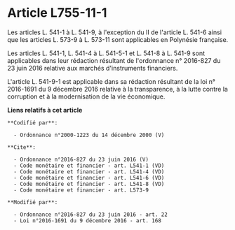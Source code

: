 # Article L755-11-1

Les articles L. 541-1 à L. 541-9, à l'exception du II de l'article L. 541-6 ainsi que les articles L. 573-9 à L. 573-11 sont
applicables en Polynésie française. 

Les articles L. 541-1, L. 541-4 à L. 541-5-1 et L. 541-8 à L. 541-9 sont applicables dans leur rédaction résultant de
l'ordonnance n° 2016-827 du 23 juin 2016 relative aux marchés d'instruments financiers.

L'article L. 541-9-1 est applicable dans sa rédaction résultant de la loi n° 2016-1691 du 9 décembre 2016 relative à la
transparence, à la lutte contre la corruption et à la modernisation de la vie économique.

**Liens relatifs à cet article**

	**Codifié par**:

	  - Ordonnance n°2000-1223 du 14 décembre 2000 (V)

	**Cite**:

	  - Ordonnance n°2016-827 du 23 juin 2016 (V)
	  - Code monétaire et financier - art. L541-1 (VD)
	  - Code monétaire et financier - art. L541-4 (VD)
	  - Code monétaire et financier - art. L541-6 (VD)
	  - Code monétaire et financier - art. L541-8 (VD)
	  - Code monétaire et financier - art. L573-9

	**Modifié par**:

	  - Ordonnance n°2016-827 du 23 juin 2016 - art. 22
	  - Loi n°2016-1691 du 9 décembre 2016 - art. 168
